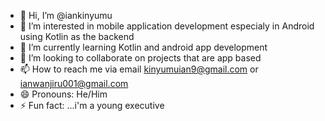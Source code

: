 - 👋 Hi, I’m @iankinyumu
- 👀 I’m interested in mobile application development especialy in Android using Kotlin as the backend  
- 🌱 I’m currently learning Kotlin and android app development
- 💞️ I’m looking to collaborate on  projects that are app based  
- 📫 How to reach me  via email kinyumuian9@gmail.com or ianwanjiru001@gmail.com
- 😄 Pronouns: He/Him
- ⚡ Fun fact: ...i'm a young executive 

<!---
iankinyumu/iankinyumu is a ✨ special ✨ repository because its `README.md` (this file) appears on your GitHub profile.
You can click the Preview link to take a look at your changes.
--->
